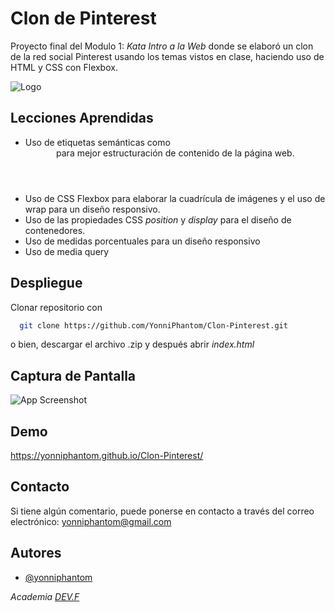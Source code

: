 
# Clon de Pinterest

Proyecto final del Modulo 1: _Kata Intro a la Web_ donde se elaboró un clon de la red social Pinterest usando los temas vistos en clase, haciendo uso de HTML y CSS con Flexbox.


![Logo](https://upload.wikimedia.org/wikipedia/commons/thumb/3/35/Pinterest_Logo.svg/1200px-Pinterest_Logo.svg.png)


## Lecciones Aprendidas

- Uso de etiquetas semánticas como <nav> <header> para mejor estructuración de contenido de la página web.
- Uso de CSS Flexbox para elaborar la cuadrícula de imágenes y el uso de wrap para un diseño responsivo.
- Uso de las propiedades CSS _position_ y _display_ para el diseño de contenedores.
- Uso de medidas porcentuales para un diseño responsivo
- Uso de media query


## Despliegue

Clonar repositorio con

```bash
  git clone https://github.com/YonniPhantom/Clon-Pinterest.git
```
o bien, descargar el archivo .zip y después abrir _index.html_

## Captura de Pantalla

![App Screenshot](https://i.imgur.com/OIiCEFT.png)


## Demo

https://yonniphantom.github.io/Clon-Pinterest/


## Contacto

Si tiene algún comentario, puede ponerse en contacto a través del correo electrónico: yonniphantom@gmail.com


## Autores

- [@yonniphantom](https://github.com/YonniPhantom)

_Academia [DEV.F](https://new.devf.la/)_
